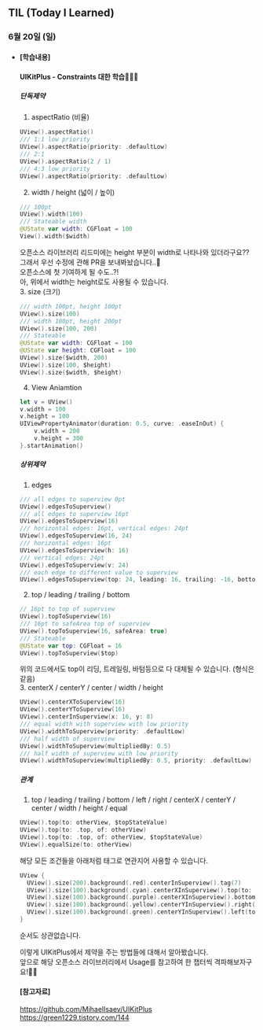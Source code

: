 ## TIL (Today I Learned)

### 6월 20일 (일)

- #### [학습내용]
  
  #### UIKitPlus - Constraints 대한 학습🧑🏻‍💻   
  
  ##### 단독제약   
  1. aspectRatio (비율)    
  ```swift
  UView().aspectRatio()
  /// 1:1 low priority
  UView().aspectRatio(priority: .defaultLow)
  /// 2:1
  UView().aspectRatio(2 / 1)
  /// 4:3 low priority
  UView().aspectRatio(priority: .defaultLow)
  ```
  2. width / height (넓이 / 높이)   
  ```swift
  /// 100pt
  UView().width(100)
  /// Stateable width
  @UState var width: CGFloat = 100
  View().width($width)
  ```
  오픈소스 라이브러리 리드미에는 height 부분이 width로 나타나와 있더라구요?? 그래서 우선 수정에 관해 PR을 보내봐놨습니다..🙌   
  오픈소스에 첫 기여하게 될 수도..?!   
  아, 위에서 width는 height로도 사용될 수 있습니다.   
  3. size (크기)   
  ```swift
  /// width 100pt, height 100pt
  UView().size(100)
  /// width 100pt, height 200pt
  UView().size(100, 200)
  /// Stateable
  @UState var width: CGFloat = 100
  @UState var height: CGFloat = 100
  UView().size($width, 200)
  UView().size(100, $height)
  UView().size($width, $height)
  ```
  4. View Aniamtion   
  ```swift
  let v = UView()
  v.width = 100
  v.height = 100
  UIViewPropertyAnimator(duration: 0.5, curve: .easeInOut) {
      v.width = 200
      v.height = 300
  }.startAnimation()
  ```
  ##### 상위제약
  1. edges   
  ```swift
  /// all edges to superview 0pt
  UView().edgesToSuperview()
  /// all edges to superview 16pt
  UView().edgesToSuperview(16)
  /// horizontal edges: 16pt, vertical edges: 24pt
  UView().edgesToSuperview(16, 24)
  /// horizontal edges: 16pt
  UView().edgesToSuperview(h: 16)
  /// vertical edges: 24pt
  UView().edgesToSuperview(v: 24)
  /// each edge to different value to superview
  UView().edgesToSuperview(top: 24, leading: 16, trailing: -16, bottom: -8)
  ```
  2. top / leading / trailing / bottom   
  ```swift
  // 16pt to top of superview
  UView().topToSuperview(16)
  /// 16pt to safeArea top of superview
  UView().topToSuperview(16, safeArea: true)
  /// Stateable
  @UState var top: CGFloat = 16
  UView().topToSuperview($top)
  ```
  위의 코드에서도 top이 리딩, 트레일링, 바텀등으로 다 대체될 수 있습니다. (형식은 같음)   
  3. centerX / centerY / center / width / height   
  ```swift
  UView().centerXToSuperview(16)
  UView().centerYToSuperview(16)
  UView().centerInSuperview(x: 16, y: 8)
  /// equal width with superview with low priority
  UView().widthToSuperview(priority: .defaultLow)
  /// half width of superview
  UView().widthToSuperview(multipliedBy: 0.5)
  /// half width of superview with low priority
  UView().widthToSuperview(multipliedBy: 0.5, priority: .defaultLow)
  ```
  ##### 관계
  1. top / leading / trailing / bottom / left / right / centerX / centerY / center / width / height / equal   
  ```swift
  UView().top(to: otherView, $topStateValue)
  UView().top(to: .top, of: otherView)
  UView().top(to: .top, of: otherView, $topStateValue)
  UView().equalSize(to: otherView)
  ```
  해당 모든 조건들을 아래처럼 태그로 연관지어 사용할 수 있습니다.   
  ```swift
  UView {
    UView().size(200).background(.red).centerInSuperview().tag(7)
    UView().size(100).background(.cyan).centerXInSuperview().top(to: 7)
    UView().size(100).background(.purple).centerXInSuperview().bottom(to: 7)
    UView().size(100).background(.yellow).centerYInSuperview().right(to: 7)
    UView().size(100).background(.green).centerYInSuperview().left(to: 7)
  }
  ```
  순서도 상관없습니다.   

  이렇게 UIKitPlus에서 제약을 주는 방법들에 대해서 알아봤습니다.   
  앞으로 해당 오픈소스 라이브러리에서 Usage를 참고하여 한 챕터씩 격파해보자구요!👍🏻   

  #### [참고자료]   
  https://github.com/MihaelIsaev/UIKitPlus   
  https://green1229.tistory.com/144